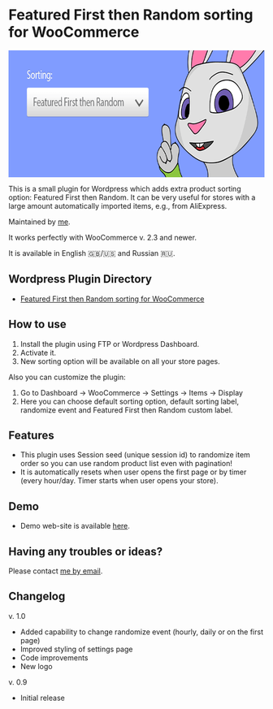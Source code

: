 # Featured First then Random sorting for WooCommerce

<img src="/assets/banner-772x250.png" align="center" height="250" width="772" alt="Featured First then Random sorting for WooCommerce Logo" >

This is a small plugin for Wordpress which adds extra product sorting option: Featured First then Random. It can be very useful for stores with a large amount automatically imported items, e.g., from AliExpress. 

Maintained by [me](https://www.upwork.com/freelancers/~019842b9db9697a094).

It works perfectly with WooCommerce v. 2.3 and newer.

It is available in English :gb:/:us: and Russian :ru:.

## Wordpress Plugin Directory
* [Featured First then Random sorting for WooCommerce](https://wordpress.org/plugins/featured-first-then-random-sorting-for-woocommerce/)

## How to use
1. Install the plugin using FTP or Wordpress Dashboard.
2. Activate it.
3. New sorting option will be available on all your store pages.

Also you can customize the plugin:<br>
1. Go to Dashboard &rarr; WooCommerce &rarr; Settings &rarr; Items &rarr; Display<br>
2. Here you can choose default sorting option, default sorting label, randomize event and Featured First then Random custom label.

## Features
* This plugin uses Session seed (unique session id) to randomize item order so you can use random product list even with pagination!
* It is automatically resets when user opens the first page or by timer (every hour/day. Timer starts when user opens your store).

## Demo
* Demo web-site is available [here](http://toryjoy.ru/shop/?orderby=featured_first_then_random).


## Having any troubles or ideas?
Please contact [me by email](mailto:kb@kernel-it.ru).

## Changelog
v. 1.0
* Added capability to change randomize event (hourly, daily or on the first page)
* Improved styling of settings page
* Code improvements
* New logo

v. 0.9
* Initial release